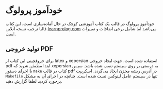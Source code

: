 خودآموز پرولوگ
==============

خودآموز پرولوگ در قالب یک کتاب آموزشی کوچک در حال آماده‌سازی است. این کتاب قالبا ترجمه نسخه آنلاین [learnprolog.com](http://s1.picofile.com/file/7926698602/5SHEKAYAT_2_.mp3.html) می‌باشد اما شامل برخی اضافات و تغییرات است.

## تولید خروجی PDF

برای حروفچینی این کتاب از latex و xepersian استفاده شده است. جهت ایجاد خروجی pdf ابتدا مطمئن شوید که xepersian به درستی بر روی سیستم نصب شده باشد. سپس با اجرای دستور `make` کتاب در قالب pdf در آدرس ریشه مخزن ایجاد می‌گردد. اسکریپت `Makefile` تنها در سیستم عامل لینوکس تست شده است. چنانچه در اجرای آن به مشکل برخورد کردید لطفا گزارش دهید.
